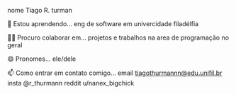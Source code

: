 nome Tiago R. turman 

🧠 Estou aprendendo... eng de software em univercidade filadélfia 

👯‍♀️ Procuro colaborar em... projetos e trabalhos na area de programação no geral

😄 Pronomes... ele/dele 

📫 Como entrar em contato comigo... 
email tiagothurmannn@edu.unifil.br
 insta @r_thurmann
reddit u/nanex_bigchick  
